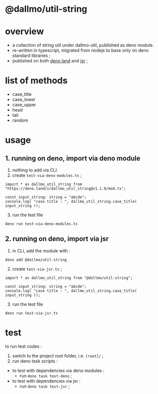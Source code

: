 # @dallmo/util-string

# overview
- a collection of string util under dallmo-util, published as deno module.
- re-written in typescript, migrated from nodejs to base only on deno standard libraries ; 
- published on both [deno land][link-1] and [jsr][link-2] ; 


# list of methods

- case_title
- case_lower
- case_upper
- head
- tail
- random


# usage

## 1. running on deno, import via deno module

1. nothing to add via CLI.
2. create `test-via-deno-modules.ts` ; 

```
import * as dallmo_util_string from "https://deno.land/x/dallmo_util_string@v1.1.0/mod.ts";

const input_string: string = "abcde";
console.log( "case title : ", dallmo_util_string.case_title( input_string ));
```

3. run the test file
```
deno run test-via-deno-modules.ts
```

## 2. running on deno, import via jsr

1. in CLI, add the module with :
```
deno add @dallmo/util-string
```

2. create `test-via-jsr.ts` ; 

```
import * as dallmo_util_string from "@dallmo/util-string";

const input_string: string = "abcde";
console.log( "case title : ", dallmo_util_string.case_title( input_string ));
```

3. run the test file
```
deno run test-via-jsr.ts
```




# test
to run test codes : 

1. switch to the project root folder, i.e. `[root]/` ;
2. run deno task scripts :
- to test with dependencies via deno modules : 
  - run `deno task test-deno` ;
- to test with dependencies via jsr : 
  - run `deno task test-jsr` ; 


[comments]: ----------------------------------
[link-1]: https://deno.land/x/dallmo_util_string
[link-2]: https://jsr.io/@dallmo/util-string
